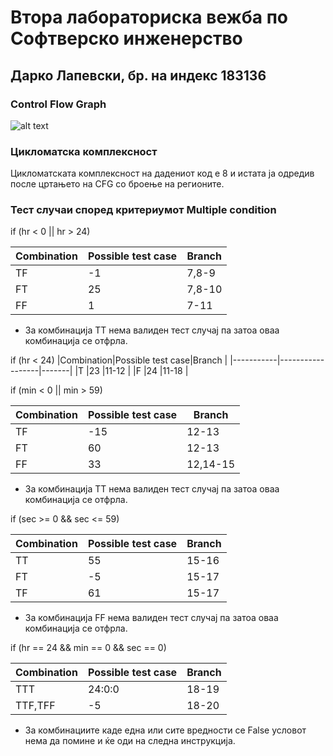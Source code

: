 # Втора лабораториска вежба по Софтверско инженерство
## Дарко Лапевски, бр. на индекс 183136

### Control Flow Graph
![alt text](img/silab2cfg.png )

### Цикломатска комплексност
 Цикломатската комплексност на дадениот код е 8 и истата ја одредив после цртањето на CFG со броење на регионите.

### Тест случаи според критериумот Multiple condition

if (hr < 0 || hr > 24)

|Combination|Possible test case|Branch |
|-----------|------------------|-------|
|TF         |-1                |7,8-9  |
|FT         |25                |7,8-10 |
|FF         |1                 |7-11   |

- За комбинација ТТ нема валиден тест случај па затоа оваа комбинација се отфрла.

if (hr < 24)
|Combination|Possible test case|Branch |
|-----------|------------------|-------|
|T         |23                |11-12  |
|F         |24                |11-18 |

  if (min < 0 || min > 59)

|Combination|Possible test case|Branch    |
|-----------|------------------|----------|
|TF         |-15               |12-13  |
|FT         |60                |12-13  |
|FF         |33                |12,14-15      |

- За комбинација ТТ нема валиден тест случај па затоа оваа комбинација се отфрла.

 if (sec >= 0 && sec <= 59)

|Combination|Possible test case|Branch    |
|-----------|------------------|----------|
|TТ         |55              |15-16  |
|FT         |-5               |15-17  |
|TF         |61               |15-17  |

- За комбинација FF нема валиден тест случај па затоа оваа комбинација се отфрла.

if (hr == 24 && min == 0 && sec == 0)

|Combination|Possible test case|Branch    |
|-----------|------------------|----------|
|TТT         |24:0:0           |18-19 |
|TTF,TFF     |-5               |18-20 |
 - За комбинациите каде една или сите вредности се False условот нема да помине и ќе оди на следна инструкција.

